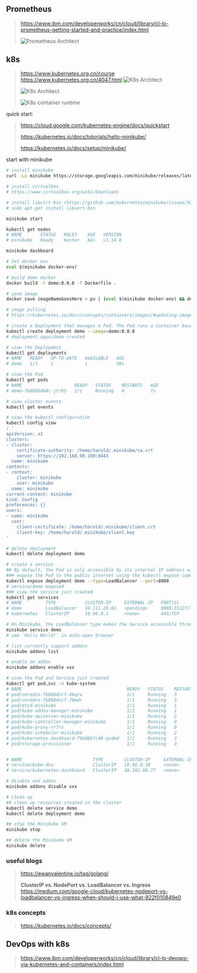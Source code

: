 #

## Prometheus

> https://www.ibm.com/developerworks/cn/cloud/library/cl-lo-prometheus-getting-started-and-practice/index.html
>
> ![Prometheus Architect](https://www.ibm.com/developerworks/cn/cloud/library/cl-lo-prometheus-getting-started-and-practice/image001.png)

## k8s

> https://www.kubernetes.org.cn/course
> https://www.kubernetes.org.cn/4047.html
> ![K8s Architect](https://www.ibm.com/developerworks/cn/cloud/library/cl-lo-devops-via-kubernetes-and-containers/image003.jpg)
>
> ![K8s Architect](https://res.cloudinary.com/dukp6c7f7/image/upload/f_auto,fl_lossy,q_auto/s3-ghost/2016/06/o7leok.png)
>
> ![K8s container runtime](https://www.kubernetes.org.cn/img/2018/05/Image-2016-12-19-at-17.13.16.png)

quick start:
> https://cloud.google.com/kubernetes-engine/docs/quickstart
>
> https://kubernetes.io/docs/tutorials/hello-minikube/
>
> https://kubernetes.io/docs/setup/minikube/

start with minikube

```bash
# install minikube
curl -Lo minikube https://storage.googleapis.com/minikube/releases/latest/minikube-linux-amd64 && chmod +x minikube && sudo mv minikube /usr/local/bin/

# install virtualbox
# https://www.virtualbox.org/wiki/Downloads

# install libvirt-bin (https://github.com/kubernetes/minikube/issues/927)
# sudo apt-get install libvert-bin

minikube start

kubectl get nodes
# NAME       STATUS   ROLES    AGE   VERSION
# minikube   Ready    master   84s   v1.14.0

minikube dashboard

# Set docker env
eval $(minikube docker-env)

# build demo docker
docker build -t demo:0.0.0 -f Dockerfile .

# save image
docker save imageNameGoesHere > pv | (eval $(minikube docker-env) && docker load)

# image pulling
# https://kubernetes.io/docs/concepts/containers/images/#updating-images

# create a Deployment that manages a Pod. The Pod runs a Container based on the provided Docker image.
kubectl create deployment demo --image=demo:0.0.0
# deployment.apps/demo created

# view the Deployment
kubectl get deployments
# NAME   READY   UP-TO-DATE   AVAILABLE   AGE
# demo   1/1     1            1           58s

# view the Pod
kubectl get pods
# NAME                    READY   STATUS    RESTARTS   AGE
# demo-7b888bd64c-jtr65   1/1     Running   0          7s

# view cluster events
kubectl get events

# view the kubectl configuration
kubectl config view
: '
apiVersion: v1
clusters:
- cluster:
    certificate-authority: /home/harold/.minikube/ca.crt
    server: https://192.168.99.100:8443
  name: minikube
contexts:
- context:
    cluster: minikube
    user: minikube
  name: minikube
current-context: minikube
kind: Config
preferences: {}
users:
- name: minikube
  user:
    client-certificate: /home/harold/.minikube/client.crt
    client-key: /home/harold/.minikube/client.key
'

# delete deployment
kubectl delete deployment demo

# create a service
## By default, the Pod is only accessible by its internal IP address within the Kubernetes cluster. To make the hello-node Container accessible from outside the Kubernetes virtual network, you have to expose the Pod as a Kubernetes Service.
### expose the Pod to the public internet using the kubectl expose command
kubectl expose deployment demo --type=LoadBalancer --port=8080
# service/demo exposed
### view the service just created
kubectl get services
# NAME         TYPE           CLUSTER-IP     EXTERNAL-IP   PORT(S)          AGE
# demo         LoadBalancer   10.111.20.81   <pending>     8080:31227/TCP   51s
# kubernetes   ClusterIP      10.96.0.1      <none>        443/TCP          56m

# On Minikube, the LoadBalancer type makes the Service accessible through the minikube service command.
minikube service demo
# see `Hello World!` in auto-open browser

# list currently support addons
minikube addons list

# enable an addon
minikube addons enable xxx

# view the Pod and Service just created
kubectl get pod,svc -n kube-system
# NAME                                        READY   STATUS    RESTARTS   AGE
# pod/coredns-fb8b8dccf-46qrw                 1/1     Running   3          65m
# pod/coredns-fb8b8dccf-76mdr                 1/1     Running   3          65m
# pod/etcd-minikube                           1/1     Running   1          64m
# pod/kube-addon-manager-minikube             1/1     Running   1          63m
# pod/kube-apiserver-minikube                 1/1     Running   2          64m
# pod/kube-controller-manager-minikube        1/1     Running   0          45m
# pod/kube-proxy-rr7rs                        1/1     Running   0          45m
# pod/kube-scheduler-minikube                 1/1     Running   2          64m
# pod/kubernetes-dashboard-79dd6bfc48-qvdmd   1/1     Running   3          63m
# pod/storage-provisioner                     1/1     Running   3          64m


# NAME                           TYPE        CLUSTER-IP     EXTERNAL-IP   PORT(S)                  AGE
# service/kube-dns               ClusterIP   10.96.0.10     <none>        53/UDP,53/TCP,9153/TCP   65m
# service/kubernetes-dashboard   ClusterIP   10.102.80.77   <none>        80/TCP                   63m

# disable one addon
minikube addons disable xxx

# clean up
## clean up resources created in the cluster
kubectl delete service demo
kubectl delete deployment demo

## stop the Minikube VM
minikube stop

## delete the Minikube VM
minikube delete
```

### useful blogs

> https://ewanvalentine.io/tag/golang/
>
> **ClusterIP vs. NodePort vs. LoadBalancer vs. Ingress** https://medium.com/google-cloud/kubernetes-nodeport-vs-loadbalancer-vs-ingress-when-should-i-use-what-922f010849e0

### k8s concepts

> https://kubernetes.io/docs/concepts/

## DevOps with k8s

> https://www.ibm.com/developerworks/cn/cloud/library/cl-lo-devops-via-kubernetes-and-containers/index.html
